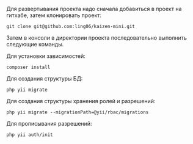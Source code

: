 Для развертывания проекта надо сначала добавиться в проект на гитхабе, затем клонировать проект:
~~~
git clone git@github.com:ling06/kaizen-mini.git
~~~

Затем в консоли в директории проекта последовательно выполнить следующие команды.

Для установки зависимостей:
~~~
composer install
~~~

Для создания структуры БД:
~~~
php yii migrate
~~~

Для создания структуры хранения ролей и разрешений:
~~~
php yii migrate --migrationPath=@yii/rbac/migrations
~~~

Для прописывания разрешений:
~~~
php yii auth/init
~~~
